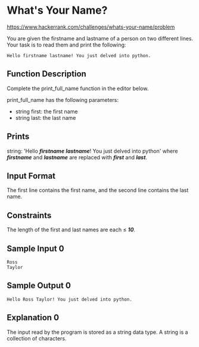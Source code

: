 # What's Your Name?

https://www.hackerrank.com/challenges/whats-your-name/problem

You are given the firstname and lastname of a person on two different lines. Your task is to read them and print the following:

    Hello firstname lastname! You just delved into python.

## Function Description

Complete the print_full_name function in the editor below.

print_full_name has the following parameters:

- string first: the first name
- string last: the last name

## Prints

string: 'Hello ***firstname*** ***lastname***! You just delved into python' where ***firstname*** and ***lastname*** are replaced with ***first*** and ***last***.

## Input Format

The first line contains the first name, and the second line contains the last name.

## Constraints

The length of the first and last names are each ≤ ***10***.

## Sample Input 0

    Ross
    Taylor

## Sample Output 0

    Hello Ross Taylor! You just delved into python.

## Explanation 0

The input read by the program is stored as a string data type. A string is a collection of characters.
